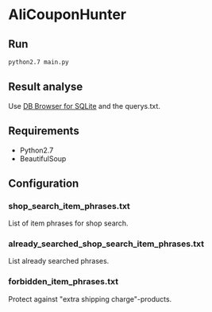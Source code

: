 # AliCouponHunter
## Run
```sh
python2.7 main.py
```

## Result analyse
Use [DB Browser for SQLite](http://sqlitebrowser.org/) and the querys.txt.

## Requirements
- Python2.7
- BeautifulSoup

## Configuration
### shop_search_item_phrases.txt
List of item phrases for shop search.

### already_searched_shop_search_item_phrases.txt
List already searched phrases.

### forbidden_item_phrases.txt
Protect against "extra shipping charge"-products.

